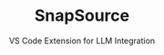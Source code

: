 ---
id: snapsource
title: SnapSource
subtitle: VS Code Extension for LLM Integration
description: A powerful Visual Studio Code extension for copying file and folder contents with project structure
problem: Copying code from a project is not always easy, especially when you want to use it with ChatGPT or other LLMs.
solution: SnapSource is an extension that allows you to copy the entire project structure along with the code to your clipboard.
tech: 
  - JavaScript
  - VS Code API
link: https://marketplace.visualstudio.com/items?itemName=LeonKohli.snapsource
repo: https://github.com/LeonKohli/snapsource
image: /images/projects/snapsource-preview.png
--- 